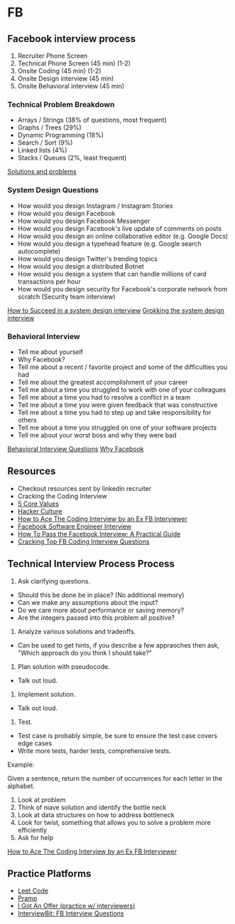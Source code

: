 # FB

## Facebook interview process

1. Recruiter Phone Screen
2. Technical Phone Screen (45 min) (1-2)
3. Onsite Coding (45 min) (1-2)
4. Onsite Design interview (45 min)
5. Onsite Behavioral interview (45 min)

### Technical Problem Breakdown

- Arrays / Strings (38% of questions, most frequent)
- Graphs / Trees (29%)
- Dynamic Programming (18%)
- Search / Sort (9%)
- Linked lists (4%)
- Stacks / Queues (2%, least frequent)

[Solutions and problems](https://igotanoffer.com/blogs/tech/facebook-software-engineer-interview)

### System Design Questions

- How would you design Instagram / Instagram Stories
- How would you design Facebook
- How would you design Facebook Messenger
- How would you design Facebook's live update of comments on posts
- How would you design an online collaborative editor (e.g. Google Docs)
- How would you design a typehead feature (e.g. Google search autocomplete)
- How would you design Twitter's trending topics
- How would you design a distributed Botnet
- How would you design a system that can handle millions of card transactions per hour
- How would you design security for Facebook's corporate network from scratch (Security team interview)


[How to Succeed in a system design interview](https://blog.pramp.com/how-to-succeed-in-a-system-design-interview-27b35de0df26)
[Grokking the system design interview](https://www.educative.io/courses/grokking-the-system-design-interview)


### Behavioral Interview

- Tell me about yourself
- Why Facebook?
- Tell me about a recent / favorite project and some of the difficulties you had
- Tell me about the greatest accomplishment of your career
- Tell me about a time you struggled to work with one of your colleagues
- Tell me about a time you had to resolve a conflict in a team
- Tell me about a time you were given feedback that was constructive
- Tell me about a time you had to step up and take responsibility for others
- Tell me about a time you struggled on one of your software projects
- Tell me about your worst boss and why they were bad


[Behavioral Interview Questions](https://igotanoffer.com/blogs/product-manager/behavioral-interview-questions-tech-companies)
[Why Facebook](https://igotanoffer.com/blogs/product-manager/why-google-why-amazon-why-facebook-interview-questions)


## Resources

- Checkout resources sent by linkedin recruiter
- Cracking the Coding Interview
- [5 Core Values](https://www.facebook.com/pg/facebookcareers/photos/?tab=album&album_id=1655178611435493)
- [Hacker Culture](https://www.wired.com/2012/02/zuck-letter/)
- [How to Ace The Coding Interview by an Ex FB Interviewer](https://medium.com/better-programming/how-to-ace-the-coding-interview-by-an-ex-facebook-interviewer-9c163a845d05)
- [Facebook Software Engineer Interview](https://igotanoffer.com/blogs/tech/facebook-software-engineer-interview)
- [How To Pass the Facebook Interview: A Practical Guide](https://www.byte-by-byte.com/facebook-interview/)
- [Cracking Top FB Coding Interview Questions](https://www.educative.io/blog/cracking-top-facebook-coding-interview-questions)


## Technical Interview Process Process

1. Ask clarifying questions.
  - Should this be done be in place? (No additional memory)
  - Can we make any assumptions about the input?
  - Do we care more about performance or saving memory?
  - Are the integers passed into this problem all positive?
1. Analyze various solutions and tradeoffs.
  - Can be used to get hints, if you describe a few appraoches then ask, "Which approach do you think I should take?"
1. Plan solution with pseudocode.
  - Talk out loud.
1. Implement solution.
  - Talk out loud.
1. Test.
  - Test case is probably simple, be sure to ensure the test case covers edge cases
  - Write more tests, harder tests, comprehensive tests.

Example:

Given a sentence, return the number of occurrences for each letter in the alphabet.

1. Look at problem
1. Think of niave solution and identify the bottle neck
1. Look at data structures on how to address bottleneck
1. Look for twist, something that allows you to solve a problem more efficiently
1. Ask for help

[How to Ace The Coding Interview by an Ex FB Interviewer](https://medium.com/better-programming/how-to-ace-the-coding-interview-by-an-ex-facebook-interviewer-9c163a845d05)

## Practice Platforms

- [Leet Code](https://leetcode.com/)
- [Pramp](https://www.pramp.com/)
- [I Got An Offer (practice w/ interviewers)](https://igotanoffer.com/pages/coding-interview-coaching)
- [InterviewBit: FB Interview Questions](https://www.interviewbit.com/facebook-interview-questions/)